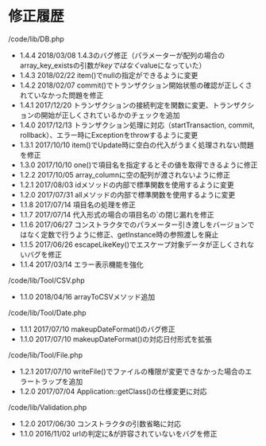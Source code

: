 修正履歴
====
/code/lib/DB.php
- 1.4.4
  2018/03/08 1.4.3のバグ修正（パラメーターが配列の場合のarray_key_existsの引数が$keyではなく$valueになっていた）
- 1.4.3
  2018/02/22 item()でnullの指定ができるように変更
- 1.4.2
  2018/02/07 commit()でトランザクション開始状態の確認が正しくされていなかった問題を修正
- 1.4.1
  2017/12/20 トランザクションの接続判定を関数に変更、トランザクションの開始が正しくされているかのチェックを追加
- 1.4.0
  2017/12/13 トランザクション処理に対応（startTransaction, commit, rollback）、エラー時にExceptionをthrowするように変更
- 1.3.1
  2017/10/10 item()でUpdate時に空白の代入がうまく処理されない問題を修正
- 1.3.0
  2017/10/10 one()で項目名を指定するとその値を取得できるように修正
- 1.2.2
  2017/10/05 array_columnに空の配列が渡されないように修正
- 1.2.1
  2017/08/03 idメソッドの内部で標準関数を使用するように変更
- 1.2.0
  2017/07/31 allメソッドの内部で標準関数を使用するように変更
- 1.1.8
  2017/07/14 項目名の処理を修正
- 1.1.7
  2017/07/14 代入形式の場合の項目名の`の閉じ漏れを修正
- 1.1.6
  2017/06/27 コンストラクタでのパラメーター引き渡しをバージョンではなく定数で行うように修正、getInstance時の参照渡しを廃止
- 1.1.5
  2017/06/26 escapeLikeKey()でエスケープ対象データが正しくされないバグを修正
- 1.1.4
  2017/03/14 エラー表示機能を強化

/code/lib/Tool/CSV.php
- 1.1.0
  2018/04/16 arrayToCSVメソッド追加

/code/lib/Tool/Date.php
- 1.1.1
  2017/07/10 makeupDateFormat()のバグ修正
- 1.1.0
  2017/07/10 makeupDateFormat()の対応日付形式を拡張

/code/lib/Tool/File.php
- 1.2.1
  2017/07/10 writeFile()でファイルの権限が変更できなかった場合のエラートラップを追加
- 1.2.0
  2017/07/04 Application::getClass()の仕様変更に対応

/code/lib/Validation.php
- 1.2.0
  2017/06/30 コンストラクタの引数省略に対応
- 1.1.0
  2016/11/02 urlの判定に&が許容されていないをバグを修正
